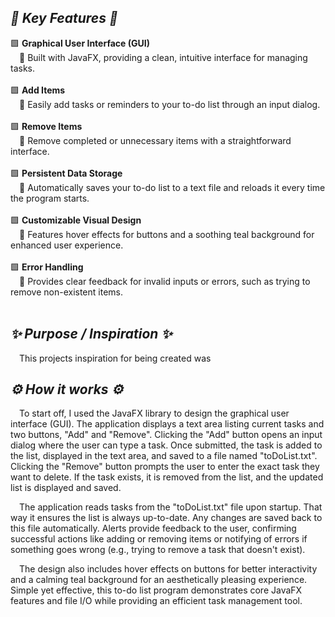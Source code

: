 <h2><em>💎 Key Features 💎</em></h2>
<div>
  🟩 <strong>Graphical User Interface (GUI)</strong><br>
  &emsp;🔸 Built with JavaFX, providing a clean, intuitive interface for managing tasks.<br><br>
</div>
<div>
  🟩 <strong>Add Items</strong><br>
  &emsp;🔸 Easily add tasks or reminders to your to-do list through an input dialog.<br><br>
</div>
<div>
  🟩 <strong>Remove Items</strong><br>
  &emsp;🔸 Remove completed or unnecessary items with a straightforward interface.<br><br>
</div>
<div>
  🟩 <strong>Persistent Data Storage</strong><br>
  &emsp;🔸 Automatically saves your to-do list to a text file and reloads it every time the program starts.<br><br>
</div>
<div>
  🟩 <strong>Customizable Visual Design</strong><br>
  &emsp;🔸 Features hover effects for buttons and a soothing teal background for enhanced user experience.<br><br>
</div>
<div>
  🟩 <strong>Error Handling</strong><br>
  &emsp;🔸 Provides clear feedback for invalid inputs or errors, such as trying to remove non-existent items.<br><br>
</div>

<h2><em></en>✨ Purpose / Inspiration ✨</em></h2>
&emsp;This projects inspiration for being created was 

<h2><em>⚙️ How it works ⚙️</em></h2>

&emsp;To start off, I used the JavaFX library to design the graphical user interface (GUI). The application displays a text area listing current tasks and two buttons, "Add" and "Remove". Clicking the "Add" button opens an input dialog where the user can type a task. Once submitted, the task is added to the list, displayed in the text area, and saved to a file named "toDoList.txt". Clicking the "Remove" button prompts the user to enter the exact task they want to delete. If the task exists, it is removed from the list, and the updated list is displayed and saved.  

&emsp;The application reads tasks from the "toDoList.txt" file upon startup. That way it ensures the list is always up-to-date. Any changes are saved back to this file automatically. Alerts provide feedback to the user, confirming successful actions like adding or removing items or notifying of errors if something goes wrong (e.g., trying to remove a task that doesn't exist).  

&emsp;The design also includes hover effects on buttons for better interactivity and a calming teal background for an aesthetically pleasing experience. Simple yet effective, this to-do list program demonstrates core JavaFX features and file I/O while providing an efficient task management tool.
